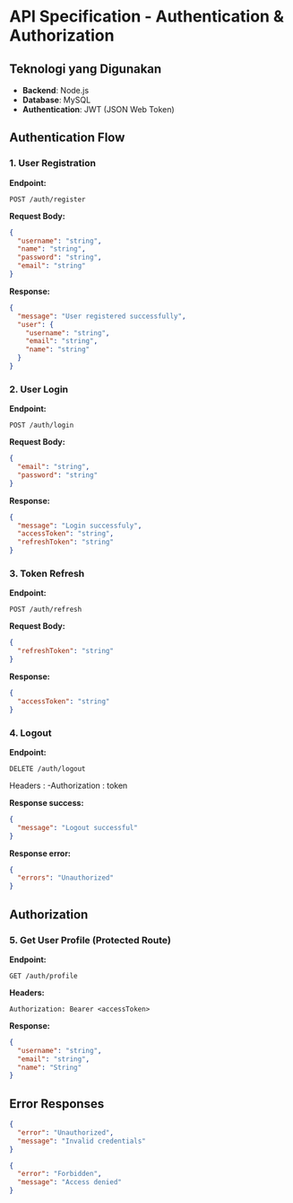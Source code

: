 # API Specification - Authentication & Authorization

## Teknologi yang Digunakan

- **Backend**: Node.js
- **Database**: MySQL
- **Authentication**: JWT (JSON Web Token)

## Authentication Flow

### 1. User Registration

**Endpoint:**

```
POST /auth/register
```

**Request Body:**

```json
{
  "username": "string",
  "name": "string",
  "password": "string",
  "email": "string"
}
```

**Response:**

```json
{
  "message": "User registered successfully",
  "user": {
    "username": "string",
    "email": "string",
    "name": "string"
  }
}
```

### 2. User Login

**Endpoint:**

```
POST /auth/login
```

**Request Body:**

```json
{
  "email": "string",
  "password": "string"
}
```

**Response:**

```json
{
  "message": "Login successfuly",
  "accessToken": "string",
  "refreshToken": "string"
}
```

### 3. Token Refresh

**Endpoint:**

```
POST /auth/refresh
```

**Request Body:**

```json
{
  "refreshToken": "string"
}
```

**Response:**

```json
{
  "accessToken": "string"
}
```

### 4. Logout

**Endpoint:**

```
DELETE /auth/logout
```

Headers :
-Authorization : token

**Response success:**

```json
{
  "message": "Logout successful"
}
```

**Response error:**

```json
{
  "errors": "Unauthorized"
}
```

## Authorization

### 5. Get User Profile (Protected Route)

**Endpoint:**

```
GET /auth/profile
```

**Headers:**

```
Authorization: Bearer <accessToken>
```

**Response:**

```json
{
  "username": "string",
  "email": "string",
  "name": "String"
}
```

## Error Responses

```json
{
  "error": "Unauthorized",
  "message": "Invalid credentials"
}
```

```json
{
  "error": "Forbidden",
  "message": "Access denied"
}
```
